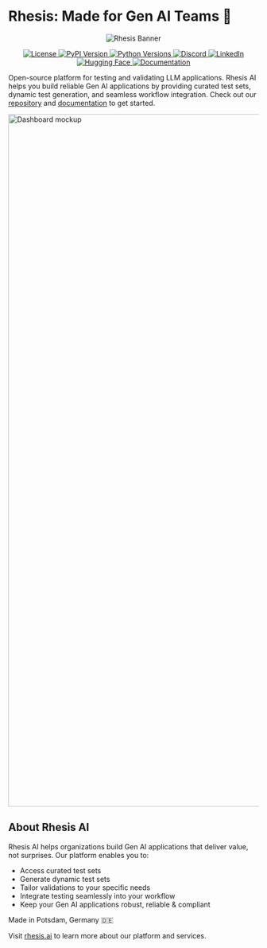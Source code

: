 # Rhesis: Made for Gen AI Teams 🫶

<p align="center">
  <img src="https://camo.githubusercontent.com/d3b42d155531084c715e940539d2845830f6711874b824c2be11c76782c05281/68747470733a2f2f63646e2e70726f642e776562736974652d66696c65732e636f6d2f3636663432323132386236643066333335316365343165332f3636666366646632653236336161623966346131396535325f4c6f676f253230526865736973253230426c75652e706e67" alt="Rhesis Banner"/>
</p>

<p align="center">
  <a href="https://github.com/rhesis-ai/rhesis-sdk/blob/main/LICENSE">
    <img src="https://img.shields.io/github/license/rhesis-ai/rhesis-sdk" alt="License">
  </a>
  <a href="https://pypi.org/project/rhesis-sdk/">
    <img src="https://img.shields.io/pypi/v/rhesis-sdk" alt="PyPI Version">
  </a>
  <a href="https://pypi.org/project/rhesis-sdk/">
    <img src="https://img.shields.io/pypi/pyversions/rhesis-sdk" alt="Python Versions">
  </a>
  <a href="https://discord.rhesis.ai">
    <img src="https://img.shields.io/discord/1340989671601209408?color=7289da&label=Discord&logo=discord&logoColor=white" alt="Discord">
  </a>
  <a href="https://www.linkedin.com/company/rhesis-ai">
    <img src="https://img.shields.io/badge/LinkedIn-Rhesis_AI-blue?logo=linkedin" alt="LinkedIn">
  </a>
  <a href="https://huggingface.co/rhesis">
    <img src="https://img.shields.io/badge/🤗-Rhesis-yellow" alt="Hugging Face">
  </a>
  <a href="https://docs.rhesis.ai">
    <img src="https://img.shields.io/badge/docs-rhesis.ai-blue" alt="Documentation">
  </a>
</p>


Open-source platform for testing and validating LLM applications. Rhesis AI helps you build reliable Gen AI applications by providing curated test sets, dynamic test generation, and seamless workflow integration. Check out our [repository](https://github.com/rhesis-ai/rhesis) and [documentation](https://docs.rhesis.ai) to get started.

<img src="https://cdn.prod.website-files.com/66f422128b6d0f3351ce41e3/67ea61119543db5f3fa4776e_Screenshot%20Rhesis%20AI%20Platform.png" 
     loading="lazy" 
     width="1392" 
     sizes="(max-width: 479px) 100vw, (max-width: 767px) 95vw, (max-width: 991px) 94vw, 95vw" 
     alt="Dashboard mockup" 
     srcset="https://cdn.prod.website-files.com/66f422128b6d0f3351ce41e3/67ea61119543db5f3fa4776e_Screenshot%20Rhesis%20AI%20Platform.png 2939w" 
     class="uui-layout41_lightbox-image-01-2">


## About Rhesis AI

Rhesis AI helps organizations build Gen AI applications that deliver value, not surprises. Our platform enables you to:
- Access curated test sets
- Generate dynamic test sets
- Tailor validations to your specific needs
- Integrate testing seamlessly into your workflow
- Keep your Gen AI applications robust, reliable & compliant

Made in Potsdam, Germany 🇩🇪

Visit [rhesis.ai](https://rhesis.ai) to learn more about our platform and services.
